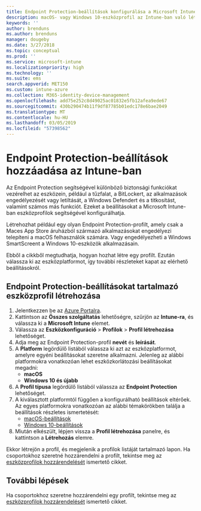 ```yaml
---
title: Endpoint Protection-beállítások konfigurálása a Microsoft Intune-ban – Azure | Microsoft Docs
description: macOS- vagy Windows 10-eszközprofil az Intune-ban való létrehozásakor létrehozhat Endpoint Protection-beállításokat is.
keywords: ''
author: brenduns
ms.author: brenduns
manager: dougeby
ms.date: 3/27/2018
ms.topic: conceptual
ms.prod: ''
ms.service: microsoft-intune
ms.localizationpriority: high
ms.technology: ''
ms.suite: ems
search.appverid: MET150
ms.custom: intune-azure
ms.collection: M365-identity-device-management
ms.openlocfilehash: add75e252c8d49025ac01832e5fb12afea9ede67
ms.sourcegitcommit: 430b290474b11f9df87785b01edc178e6bae2049
ms.translationtype: MT
ms.contentlocale: hu-HU
ms.lasthandoff: 03/05/2019
ms.locfileid: "57398562"
---
```

# <a name="add-endpoint-protection-settings-in-intune"></a>Endpoint Protection-beállítások hozzáadása az Intune-ban

Az Endpoint Protection segítségével különböző biztonsági funkciókat vezérelhet az eszközein, például a tűzfalat, a BitLockert, az alkalmazások engedélyezését vagy letiltását, a Windows Defendert és a titkosítást, valamint számos más funkciót. Ezeket a beállításokat a Microsoft Intune-ban eszközprofilok segítségével konfigurálhatja.

Létrehozhat például egy olyan Endpoint Protection-profilt, amely csak a Maces App Store áruházból származó alkalmazásokat engedélyezi telepíteni a macOS felhasználók számára. Vagy engedélyezheti a Windows SmartScreent a Windows 10-eszközök alkalmazásain.

Ebből a cikkből megtudhatja, hogyan hozhat létre egy profilt. Ezután válassza ki az eszközplatformot, így további részleteket kapat az elérhető beállításokról.

## <a name="create-a-device-profile-containing-endpoint-protection-settings"></a>Endpoint Protection-beállításokat tartalmazó eszközprofil létrehozása

1. Jelentkezzen be az [Azure Portalra](https://portal.azure.com).
2. Kattintson az **Összes szolgáltatás** lehetőségre, szűrjön az **Intune-ra**, és válassza ki a **Microsoft Intune** elemet.
3. Válassza az **Eszközkonfiguráció** > **Profilok** > **Profil létrehozása** lehetőséget.
4. Adja meg az Endpoint Protection-profil **nevét** és **leírását**.
5. A **Platform** legördülő listából válassza ki azt az eszközplatformot, amelyre egyéni beállításokat szeretne alkalmazni. Jelenleg az alábbi platformokra vonatkozóan lehet eszközkorlátozási beállításokat megadni:
   - **macOS**
   - **Windows 10 és újabb**
6. A **Profil típusa** legördülő listából válassza az **Endpoint Protection** lehetőséget. 
7. A kiválasztott platformtól függően a konfigurálható beállítások eltérőek. Az egyes platformokra vonatkozóan az alábbi témakörökben találja a beállítások részletes ismertetését:
   - [macOS-beállítások](endpoint-protection-macos.md)
   - [Windows 10-beállítások](endpoint-protection-windows-10.md)
8. Miután elkészült, lépjen vissza a **Profil létrehozása** panelre, és kattintson a **Létrehozás** elemre.

Ekkor létrejön a profil, és megjelenik a profilok listáját tartalmazó lapon. Ha csoportokhoz szeretné hozzárendelni a profilt, tekintse meg az [eszközprofilok hozzárendelését](device-profile-assign.md) ismertető cikket.

## <a name="next-steps"></a>További lépések
Ha csoportokhoz szeretne hozzárendelni egy profilt, tekintse meg az [eszközprofilok hozzárendelését](device-profile-assign.md) ismertető cikket.
